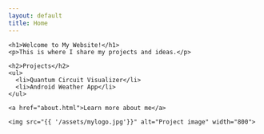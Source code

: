 ```yaml
---
layout: default
title: Home
---
```



<body>
  <main>
    
    <h1>Welcome to My Website!</h1>
    <p>This is where I share my projects and ideas.</p>

    <h2>Projects</h2>
    <ul>
      <li>Quantum Circuit Visualizer</li>
      <li>Android Weather App</li>
    </ul>

    <a href="about.html">Learn more about me</a>

    <img src="{{ '/assets/mylogo.jpg'}}" alt="Project image" width="800">

    
  </main>








  
</body>


